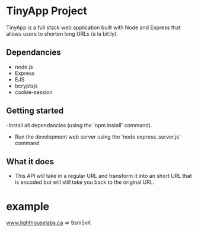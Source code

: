 # TinyApp Project

TinyApp is a full stack web application built with Node and Express that allows users to shorten long URLs (à la bit.ly).


## Dependancies

- node.js
- Express
- EJS
- bcryptsjs
- cookie-session


## Getting started

 -Install all dependancies (using the 'npm install' command).
 - Run the development web server using the 'node express_server.js' command

## What it does

- This API will take in a regular URL and transform it into an short URL that is encoded but will still take you back to the original URL.

# example

www.lighthouselabs.ca => 9sm5xK